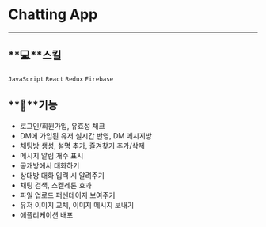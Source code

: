 # Chatting App

---

## **💻**스킬

`JavaScript` `React` `Redux` `Firebase`

## **🧰**기능

- 로그인/회원가입, 유효성 체크
- DM에 가입된 유저 실시간 반영, DM 메시지방
- 채팅방 생성, 설명 추가, 즐겨찾기 추가/삭제
- 메시지 알림 개수 표시
- 공개방에서 대화하기
- 상대방 대화 입력 시 알려주기
- 채팅 검색, 스켈레톤 효과
- 파일 업로드 퍼센테이지 보여주기
- 유저 이미지 교체, 이미지 메시지 보내기
- 애플리케이션 배포
